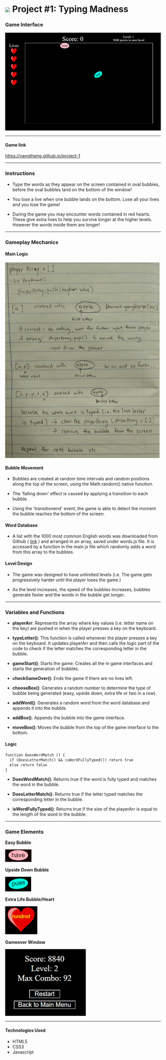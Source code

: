 <!-- # Project 1 - Typing Madness -->
<!---
Read Me Contents
-->

# ![](https://ga-dash.s3.amazonaws.com/production/assets/logo-9f88ae6c9c3871690e33280fcf557f33.png) Project #1: Typing Madness


### Game Interface

<img src="assets/images/ss_playarea.PNG">



---
#### Game link

https://yangtheng.github.io/project-1

---

### Instructions

* Type the words as they appear on the screen contained in oval bubbles, before the oval bubbles land on the bottom of the window!

* You lose a live when one bubble lands on the bottom. Lose all your lives and you lose the game!

* During the game you may encounter words contained in red hearts. These give extra lives to help you survive longer at the higher levels. However the words inside them are longer!


---

### Gameplay Mechanics

#### Main Logic

<img src="assets/images/ss_logic.PNG" width="500px">

#### Bubble Movement

* Bubbles are created at random time intervals and random positions along the top of the screen, using the Math.random() native function.

* The 'falling down' effect is caused by applying a transition to each bubble.

* Using the 'transitionend' event, the game is able to detect the moment the bubble reaches the bottom of the screen.

#### Word Database

* A list with the 1000 most common English words was downloaded from Github ( [link](https://gist.github.com/deekayen/4148741) ) and arranged in an array, saved under words.js file. It is accessed by a function in the main js file which randomly adds a word from this array to the bubbles.

#### Level Design

* The game was designed to have unlimited levels (i.e. The game gets progressively harder until the player loses the game.)

* As the level increases, the speed of the bubbles increases, bubbles generate faster and the words in the bubble get longer.

---

### Variables and Functions

* **playerArr**: Represents the array where key values (i.e. letter name on the key) are pushed in when the player presses a key on the keyboard.

* **typeLetter()**: This function is called whenever the player presses a key on the keyboard. It updates playerArr and then calls the logic part of the code to check if the letter matches the corresponding letter in the bubble.

* **gameStart()**: Starts the game: Creates all the in game interfaces and starts the generation of bubbles.

* **checkGameOver()**: Ends the game if there are no lives left.

* **chooseBox()**: Generates a random number to determine the type of bubble being generated (easy, upside down, extra life or two in a row).

* **addWord()**: Generates a random word from the word database and appends it into the bubble.

* **addBox()**: Appends the bubble into the game interface.

* **moveBox()**: Moves the bubble from the top of the game interface to the bottom.

#### Logic

```
function DoesWordMatch () {
  if (DoesLetterMatch() && isWordFullyTyped()) return true
  else return false
}
```

* **DoesWordMatch()**: Returns true if the word is fully typed and matches the word in the bubble.  

* **DoesLetterMatch()**: Returns true if the letter typed matches the corresponding letter in the bubble.

* **isWordFullyTyped()**: Returns true if the size of the playerArr is equal to the length of the word in the bubble.


---

### Game Elements

**Easy Bubble**

<img src="assets/images/ss_normalbox.PNG">

**Upside Down Bubble**

<img src="assets/images/ss_upsidedownbox.PNG">

**Extra Life Bubble/Heart**

<img src="assets/images/ss_extralifebox.PNG">

**Gameover Window**

<img src="assets/images/ss_gameoverwindow.PNG">

---

#### Technologies Used

* HTML5
* CSS3
* Javascript
